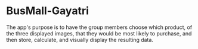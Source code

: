 # BusMall-Gayatri
The app's purpose is to have the group members choose which product, of the three displayed images, that they would be most likely to purchase, and then store, calculate, and visually display the resulting data.
